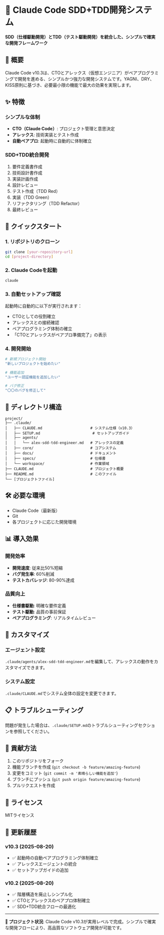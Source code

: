 # 🚀 Claude Code SDD+TDD開発システム

**SDD（仕様駆動開発）とTDD（テスト駆動開発）を統合した、シンプルで確実な開発フレームワーク**

## 🎯 概要

Claude Code v10.3は、CTOとアレックス（仮想エンジニア）がペアプログラミングで開発を進める、シンプルかつ強力な開発システムです。YAGNI、DRY、KISS原則に基づき、必要最小限の機能で最大の効果を実現します。

## ✨ 特徴

### シンプルな体制
- **CTO（Claude Code）**: プロジェクト管理と意思決定
- **アレックス**: 技術実装とテスト作成
- **自動ペアプロ**: 起動時に自動的に体制確立

### SDD+TDD統合開発
1. 要件定義書作成
2. 技術設計書作成
3. 実装計画作成
4. 設計レビュー
5. テスト作成（TDD Red）
6. 実装（TDD Green）
7. リファクタリング（TDD Refactor）
8. 最終レビュー

## 🚀 クイックスタート

### 1. リポジトリのクローン
```bash
git clone [your-repository-url]
cd [project-directory]
```

### 2. Claude Codeを起動
```bash
claude
```

### 3. 自動セットアップ確認
起動時に自動的に以下が実行されます：
- CTOとしての役割確立
- アレックスとの接続確認
- ペアプログラミング体制の確立
- 「CTOとアレックスがペアプロ準備完了」の表示

### 4. 開発開始
```bash
# 新規プロジェクト開始
"新しいプロジェクトを始めたい"

# 機能追加
"ユーザー認証機能を追加したい"

# バグ修正
"〇〇のバグを修正して"
```

## 📂 ディレクトリ構造

```
project/
├── .claude/
│   ├── CLAUDE.md                      # システム仕様（v10.3）
│   ├── SETUP.md                        # セットアップガイド
│   ├── agents/
│   │   └── alex-sdd-tdd-engineer.md   # アレックスの定義
│   ├── core/                          # コアシステム
│   ├── docs/                          # ドキュメント
│   ├── specs/                         # 仕様書
│   └── workspace/                     # 作業領域
├── CLAUDE.md                          # プロジェクト概要
├── README.md                          # このファイル
└── [プロジェクトファイル]
```

## 🛠️ 必要な環境

- Claude Code（最新版）
- Git
- 各プロジェクトに応じた開発環境

## 📊 導入効果

### 開発効率
- **開発速度**: 従来比50%短縮
- **バグ発生率**: 60%削減
- **テストカバレッジ**: 80-90%達成

### 品質向上
- **仕様書駆動**: 明確な要件定義
- **テスト駆動**: 品質の事前保証
- **ペアプログラミング**: リアルタイムレビュー

## 🔧 カスタマイズ

### エージェント設定
`.claude/agents/alex-sdd-tdd-engineer.md`を編集して、アレックスの動作をカスタマイズできます。

### システム設定
`.claude/CLAUDE.md`でシステム全体の設定を変更できます。

## 📋 トラブルシューティング

問題が発生した場合は、`.claude/SETUP.md`のトラブルシューティングセクションを参照してください。

## 🤝 貢献方法

1. このリポジトリをフォーク
2. 機能ブランチを作成 (`git checkout -b feature/amazing-feature`)
3. 変更をコミット (`git commit -m '素晴らしい機能を追加'`)
4. ブランチにプッシュ (`git push origin feature/amazing-feature`)
5. プルリクエストを作成

## 📄 ライセンス

MITライセンス

## 📅 更新履歴

### v10.3 (2025-08-20)
- ✅ 起動時の自動ペアプログラミング体制確立
- ✅ アレックスエージェントの統合
- ✅ セットアップガイドの追加

### v10.2 (2025-08-20)
- ✅ 階層構造を廃止しシンプル化
- ✅ CTOとアレックスのペアプロ体制確立
- ✅ SDD+TDD統合フローの最適化

---

**🎉 プロジェクト状況**: Claude Code v10.3が実用レベルで完成。シンプルで確実な開発フローにより、高品質なソフトウェア開発が可能です。